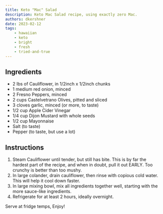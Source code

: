 ```yaml
---
title: Keto "Mac" Salad
description: Keto Mac Salad recipe, using exactly zero Mac.
authors: dkershner
date: 2023-02-12
tags:
    - hawaiian
    - keto
    - bright
    - fresh
    - tried-and-true
---
```


## Ingredients

-   2 lbs of Cauliflower, in 1/2inch x 1/2inch chunks
-   1 medium red onion, minced
-   2 Fresno Peppers, minced
-   2 cups Castelvetrano Olives, pitted and sliced
-   3 cloves garlic, minced (or more, to taste)
-   1/2 cup Apple Cider Vinegar
-   1/4 cup Dijon Mustard with whole seeds
-   1/2 cup Mayonnaise
-   Salt (to taste)
-   Pepper (to taste, but use a lot)

<!-- truncate -->

## Instructions

1. Steam Cauliflower until tender, but still has bite. This is by far the hardest part of the recipe, and when in doubt, pull it out EARLY. Too crunchy is better than too mushy.
2. In large colander, drain cauliflower, then rinse with copious cold water. This will help it cool down faster.
3. In large mixing bowl, mix all ingredients together well, starting with the more sauce-like ingredients.
4. Refrigerate for at least 2 hours, ideally overnight.

Serve at fridge temps, Enjoy!
